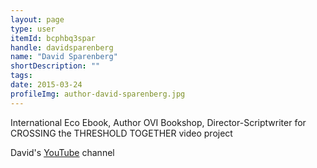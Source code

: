 ```yaml
---
layout: page
type: user
itemId: bcphbq3spar
handle: davidsparenberg
name: "David Sparenberg"
shortDescription: ""
tags:
date: 2015-03-24
profileImg: author-david-sparenberg.jpg
---
```


International Eco Ebook, Author OVI Bookshop, Director-Scriptwriter for CROSSING the THRESHOLD TOGETHER video project

David's [YouTube](https://www.youtube.com/channel/UCSN1udrwJqzvVfj3a51Fxww) channel


